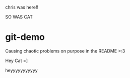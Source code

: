 chris was here!!

SO WAS CAT

# git-demo

Causing chaotic problems on purpose in the README >:3

Hey Cat =]

heyyyyyyyyyyy
